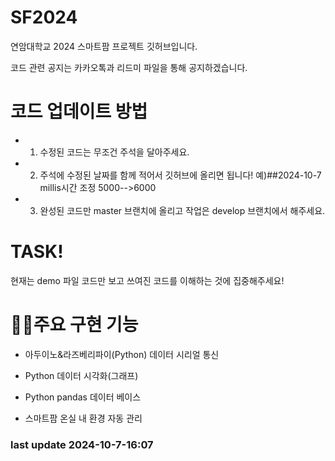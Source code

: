 # SF2024
연암대학교 2024 스마트팜 프로젝트 깃허브입니다.


코드 관련 공지는 카카오톡과 리드미 파일을 통해 공지하겠습니다.


# 코드 업데이트 방법


* 1. 수정된 코드는 무조건 주석을 달아주세요.


* 2. 주석에 수정된 날짜를 함께 적어서 깃허브에 올리면 됩니다! 예)##2024-10-7 millis시간 조정 5000-->6000

 
* 3. 완성된 코드만 master 브랜치에 올리고 작업은 develop 브랜치에서 해주세요.


# TASK!


현재는 demo 파일 코드만 보고 쓰여진 코드를 이해하는 것에 집중해주세요!


# 🧑‍💻주요 구현 기능


* 아두이노&라즈베리파이(Python) 데이터 시리얼 통신


* Python 데이터 시각화(그래프)


* Python pandas 데이터 베이스


* 스마트팜 온실 내 환경 자동 관리


### last update 2024-10-7-16:07


